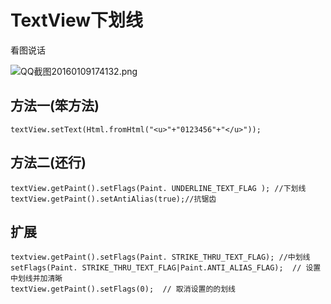 # TextView下划线

看图说话

![QQ截图20160109174132.png](https://ooo.0o0.ooo/2016/01/09/5690d6770bf0e.png)

## 方法一(笨方法)
    textView.setText(Html.fromHtml("<u>"+"0123456"+"</u>"));

## 方法二(还行)
    textView.getPaint().setFlags(Paint. UNDERLINE_TEXT_FLAG ); //下划线
    textView.getPaint().setAntiAlias(true);//抗锯齿
    
## 扩展
    
    textview.getPaint().setFlags(Paint. STRIKE_THRU_TEXT_FLAG); //中划线
    setFlags(Paint. STRIKE_THRU_TEXT_FLAG|Paint.ANTI_ALIAS_FLAG);  // 设置中划线并加清晰 
    textView.getPaint().setFlags(0);  // 取消设置的的划线